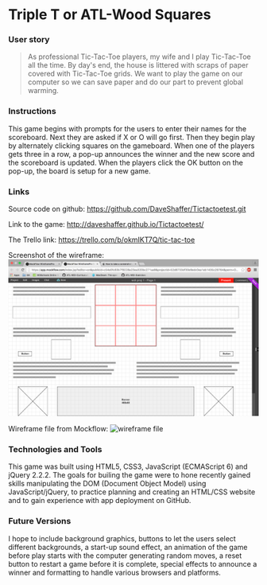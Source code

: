 # Triple T or ATL-Wood Squares

### User story
>As professional Tic-Tac-Toe players, my wife and I play Tic-Tac-Toe all the time. By day's end, the house is littered with scraps of paper covered with Tic-Tac-Toe grids. We want to play the game on our computer so we can save paper and do our part to prevent global warming.

### Instructions
This game begins with prompts for the users to enter their names for the scoreboard.  Next they are asked if X or O will go first.  Then they begin play by alternately clicking squares on the gameboard.  When one of the players gets three in a row, a pop-up announces the winner and the new score and the scoreboard is updated.  When the players click the OK button on the pop-up, the board is setup for a new game.

### Links
Source code on github:
https://github.com/DaveShaffer/Tictactoetest.git

Link to the game:
http://daveshaffer.github.io/Tictactoetest/

The Trello link:
https://trello.com/b/okmIKT7Q/tic-tac-toe

Screenshot of the wireframe:
![#wireframe](https://github.com/DaveShaffer/Tictactoetest/blob/master/Screen_Shot_2016-04-02_at_10.21.45_PM.png)

Wireframe file from Mockflow:
![wireframe file](https://github.com/DaveShaffer/Tictactoetest/blob/master/WireframeComponent.mflib)


### Technologies and Tools
This game was built using HTML5, CSS3, JavaScript (ECMAScript 6) and jQuery 2.2.2.  The goals for builing the game were to hone recently gained skills manipulating the DOM (Document Object Model) using JavaScript/jQuery, to practice planning and creating an HTML/CSS website and to gain experience with app deployment on GitHub.

### Future Versions
I hope to include background graphics, buttons to let the users select different backgrounds, a start-up sound effect, an animation of the game before play starts with the computer generating random moves, a reset button to restart a game before it is complete, special effects to announce a winner and formatting to handle various browsers and platforms.

